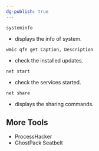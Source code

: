 ```yaml
---
dg-publish: true
---
```







```Shell
systeminfo
```

- displays the info of system.

```Shell
wmic qfe get Caption, Description
```

- check the installed updates.

```Shell
net start
```

- check the services started.

```Shell
net share
```

- displays the sharing commands.

## More Tools

- ProcessHacker
- GhostPack Seatbelt